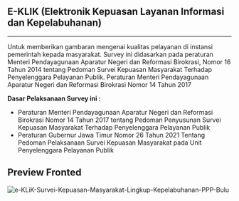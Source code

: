 <h2>E-KLIK (Elektronik Kepuasan Layanan Informasi dan Kepelabuhanan)</h2>
<hr>
Untuk memberikan gambaran mengenai kualitas pelayanan di instansi pemerintah kepada masyarakat. Survey ini didasarkan pada peraturan Menteri Pendayagunaan Aparatur Negeri dan Reformasi Birokrasi, Nomor 16 Tahun 2014 tentang Pedoman Survei Kepuasan Masyarakat Terhadap Penyelenggara Pelayanan Publik.
Peraturan Menteri Pendayagunaan Aparatur Negeri dan Reformasi Birokrasi Nomor 14 Tahun 2017

**Dasar Pelaksanaan Survey ini :**
- Peraturan Menteri Pendayagunaan Aparatur Negeri dan Reformasi Birokrasi Nomor 14 Tahun 2017 tentang Pedoman Penyusunan Survei Kepuasan Masyarakat Terhadap Penyelenggara Pelayanan Publik
- Peraturan Gubernur Jawa Timur Nomor 26 Tahun 2021 Tentang Pedoman Pelaksanaan Survei Kepuasan Masyarakat pada Unit Penyelenggara Pelayanan Publik

<h2>Preview Fronted</h2>

![e-KLiK-Survei-Kepuasan-Masyarakat-Lingkup-Kepelabuhanan-PPP-Bulu](https://github.com/user-attachments/assets/762cbce0-2c47-4c1c-b53a-b40868defa4c)
